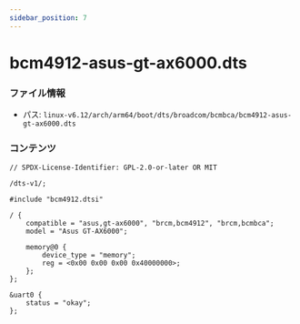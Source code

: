 ```yaml
---
sidebar_position: 7
---
```

# bcm4912-asus-gt-ax6000.dts

### ファイル情報

- パス: `linux-v6.12/arch/arm64/boot/dts/broadcom/bcmbca/bcm4912-asus-gt-ax6000.dts`

### コンテンツ

```dts
// SPDX-License-Identifier: GPL-2.0-or-later OR MIT

/dts-v1/;

#include "bcm4912.dtsi"

/ {
	compatible = "asus,gt-ax6000", "brcm,bcm4912", "brcm,bcmbca";
	model = "Asus GT-AX6000";

	memory@0 {
		device_type = "memory";
		reg = <0x00 0x00 0x00 0x40000000>;
	};
};

&uart0 {
	status = "okay";
};

```
